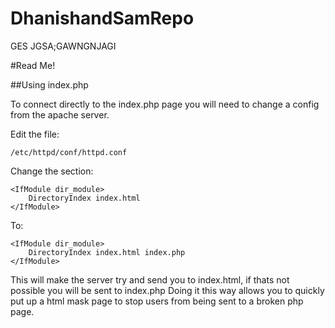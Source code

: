 # DhanishandSamRepo
GES JGSA;GAWNGNJAGI

#Read Me!

##Using index.php

To connect directly to the index.php page you will need to change a config from the apache server.

Edit the file:
```
/etc/httpd/conf/httpd.conf
```

Change the section:
```
<IfModule dir_module>
    DirectoryIndex index.html
</IfModule>
```
To:
```
<IfModule dir_module>
    DirectoryIndex index.html index.php
</IfModule>
```
This will make the server try and send you to index.html, if thats not possible you will be sent to index.php
Doing it this way allows you to quickly put up a html mask page to stop users from being sent to a broken php page.
